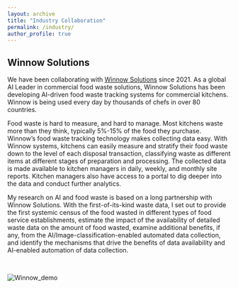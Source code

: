 ```yaml
---
layout: archive
title: "Industry Collaboration"
permalink: /industry/
author_profile: true
---
```


## Winnow Solutions
We have been collaborating with [Winnow Solutions](https://www.winnowsolutions.com/) since 2021. As a global AI Leader in commercial food waste solutions, Winnow Solutions has been developing AI-driven food waste tracking systems for commercial kitchens. Winnow is being used every day by thousands of chefs in over 80 countries. 

Food waste is hard to measure, and hard to manage. Most kitchens waste more than they think, typically 5%-15% of the food they purchase. Winnow’s food waste tracking technology makes collecting data easy. With Winnow systems, kitchens can easily measure and stratify their food waste down to the level of each disposal transaction, classifying waste as different items at different stages of preparation and processing. The collected data is made available to kitchen managers in daily, weekly, and monthly site reports. Kitchen managers also have access to a portal to dig deeper into the data and conduct further analytics. 

My research on AI and food waste is based on a long partnership with Winnow Solutions. With the first-of-its-kind waste data, I set out to provide the first systemic census of the food wasted in different types of food service establishments, estimate the impact of the availability of detailed waste data on the amount of food wasted, examine additional benefits, if any, from the AI/Image-classification-enabled automated data collection, and identify the mechanisms that drive the benefits of data availability and AI-enabled automation of data collection.

<br>

![Winnow_demo](https://YuNu1210.github.io/images/Winnow_demo.png)
